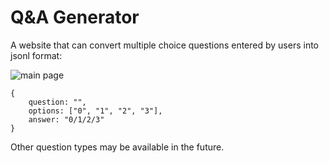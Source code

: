 # Q&A Generator

A website that can convert multiple choice questions entered by users into jsonl format:

![main page](./qa_generator/public/page.png)

```jsonl
{
    question: "",
    options: ["0", "1", "2", "3"],
    answer: "0/1/2/3"
}
```

Other question types may be available in the future.
